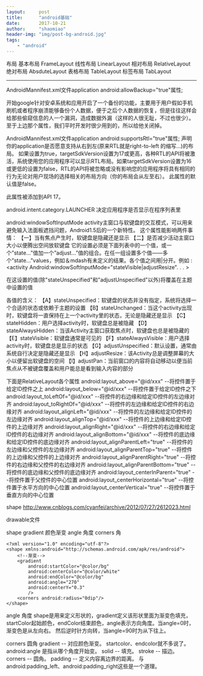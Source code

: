 ```yaml
---
layout:     post
title:      "android基础"
date:       2017-10-21
author:     "shaomiao"
header-img: "img/post-bg-android.jpg"
tags:
    - "android"
---
```

布局
基本布局 FrameLayout
线性布局 LinearLayout
相对布局 RelativeLayout
绝对布局 AbsduteLayout
表格布局 TableLayout
标签布局 TabLayout



***
AndroidMannifest.xml文件application android:allowBackup="true"属性;

开始google针对安卓系统和应用开启了一个备份的功能，主要用于用户假如手机刷机或者程序崩溃能够备份个人数据，便于之后个人数据的恢复，但是往往这样会给那些偷窥信息的人一个漏洞，造成数据外漏（这样的人很无耻，不过也很少）。至于上边那个属性，我们平时开发时很少用到的，所以给他关闭掉。

AndroidMannifest.xml文件application android:supportsRtl="true"属性;
声明你的application是否愿意支持从右到左(原来RTL就是right-to-left 的缩写...)的布局。
如果设置为true，targetSdkVersion设置为17或更高，各种RTL的API将被激活，系统使用您的应用程序可以显示RTL布局。如果targetSdkVersion设置为16或更低的设置为false，RTL的API将被忽略或没有影响您的应用程序将具有相同的行为无论对用户现场的选择相关的布局方向（你的布局会从左至右）。
此属性的默认值是false。

此属性被添加到API 17。

android.intent.category.LAUNCHER
决定应用程序是否显示在程序列表里

android:windowSoftInputMode
activity主窗口与软键盘的交互模式，可以用来避免输入法面板遮挡问题，Android1.5后的一个新特性。
这个属性能影响两件事情：
【一】当有焦点产生时，软键盘是隐藏还是显示
【二】是否减少活动主窗口大小以便腾出空间放软键盘
它的设置必须是下面列表中的一个值，或一个”state…”值加一个”adjust…”值的组合。在任一组设置多个值——多个”state…”values，例如＆mdash有未定义的结果。各个值之间用|分开。例如
:<activity Android:windowSoftInputMode="stateVisible|adjustResize". . . >

在这设置的值(除"stateUnspecified"和"adjustUnspecified"以外)将覆盖在主题中设置的值


各值的含义：
【A】stateUnspecified：软键盘的状态并没有指定，系统将选择一个合适的状态或依赖于主题的设置
【B】stateUnchanged：当这个activity出现时，软键盘将一直保持在上一个activity里的状态，无论是隐藏还是显示
【C】stateHidden：用户选择activity时，软键盘总是被隐藏
【D】stateAlwaysHidden：当该Activity主窗口获取焦点时，软键盘也总是被隐藏的
【E】stateVisible：软键盘通常是可见的
【F】stateAlwaysVisible：用户选择activity时，软键盘总是显示的状态
【G】adjustUnspecified：默认设置，通常由系统自行决定是隐藏还是显示
【H】adjustResize：该Activity总是调整屏幕的大小以便留出软键盘的空间
【I】adjustPan：当前窗口的内容将自动移动以便当前焦点从不被键盘覆盖和用户能总是看到输入内容的部分



下面是RelativeLayout各个属性 
android:layout_above="@id/xxx"  --将控件置于给定ID控件之上
android:layout_below="@id/xxx"  --将控件置于给定ID控件之下
android:layout_toLeftOf="@id/xxx"  --将控件的右边缘和给定ID控件的左边缘对齐
android:layout_toRightOf="@id/xxx"  --将控件的左边缘和给定ID控件的右边缘对齐
android:layout_alignLeft="@id/xxx"  --将控件的左边缘和给定ID控件的左边缘对齐
android:layout_alignTop="@id/xxx"  --将控件的上边缘和给定ID控件的上边缘对齐
android:layout_alignRight="@id/xxx"  --将控件的右边缘和给定ID控件的右边缘对齐
android:layout_alignBottom="@id/xxx"  --将控件的底边缘和给定ID控件的底边缘对齐
android:layout_alignParentLeft="true"  --将控件的左边缘和父控件的左边缘对齐
android:layout_alignParentTop="true"  --将控件的上边缘和父控件的上边缘对齐
android:layout_alignParentRight="true"  --将控件的右边缘和父控件的右边缘对齐
android:layout_alignParentBottom="true" --将控件的底边缘和父控件的底边缘对齐
android:layout_centerInParent="true"  --将控件置于父控件的中心位置
android:layout_centerHorizontal="true"  --将控件置于水平方向的中心位置
android:layout_centerVertical="true"  --将控件置于垂直方向的中心位置



shape
http://www.cnblogs.com/cyanfei/archive/2012/07/27/2612023.html

drawable文件

shape
  gradient 颜色渐变
    angle 角度
   corners 角


	<?xml version="1.0" encoding="utf-8"?>
	<shape xmlns:android="http://schemas.android.com/apk/res/android">
		<!--渐变-->
		<gradient
			android:startColor="@color/bg"
			android:centerColor="@color/white"
			android:endColor="@color/bg"
			android:angle="270"
			android:centerY="0.3"
			/>
		<corners android:radius="0dip"/>
	</shape>


angle   角度
shape是用来定义形状的，gradient定义该形状里面为渐变色填充，startColor起始颜色，endColor结束颜色，angle表示方向角度。当angle=0时，渐变色是从左向右。 然后逆时针方向转，当angle=90时为从下往上。


corners 圆角
gradient   -- 对应颜色渐变。 startcolor、endcolor就不多说了。 android:angle 是指从哪个角度开始变。
solid      --  填充。
stroke   --  描边。
corners  --  圆角。
padding   -- 定义内容离边界的距离。 与android:padding_left、android:padding_right这些是一个道理。
